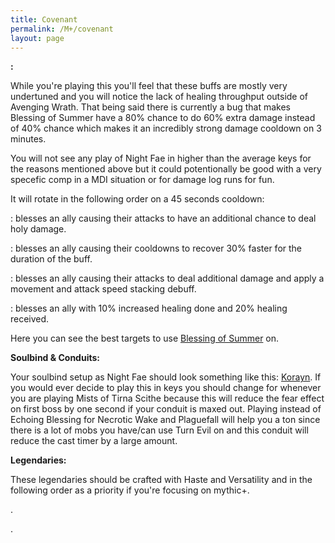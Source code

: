```yaml
---
title: Covenant
permalink: /M+/covenant
layout: page
---
```

**<a href="https://www.wowhead.com/spell=328278/blessing-of-the-seasons" data-wowhead="spell=328278"></a>:**

While you're playing this you'll feel that these buffs are mostly very undertuned and you will notice the lack of healing throughput outside of Avenging Wrath. That being said there is currently a bug that makes Blessing of Summer have a 80% chance to do 60% extra damage instead of 40% chance which makes it an incredibly strong damage cooldown on 3 minutes. 

You will not see any play of Night Fae in higher than the average keys for the reasons mentioned above but it could potentionally be good with a very specefic comp in a MDI situation or for damage log runs for fun.

It will rotate in the following order on a 45 seconds cooldown:

<a href="https://www.wowhead.com/spell=328620/blessing-of-summer" data-wowhead="spell=328620"></a>: blesses an ally causing their attacks to have an additional chance to deal holy damage.

<a href="https://www.wowhead.com/spell=328622/blessing-of-autumn" data-wowhead="spell=32862"></a>: blesses an ally causing their cooldowns to recover 30% faster for the duration of the buff.

<a href="https://www.wowhead.com/spell=328281/blessing-of-winter" data-wowhead="spell=328281"></a>: blesses an ally causing their attacks to deal additional damage and apply a movement and attack speed stacking debuff.

<a href="https://www.wowhead.com/spell=328282/blessing-of-spring" data-wowhead="spell=328282"></a>: blesses an ally with 10% increased healing done and 20% healing received.

Here you can see the best targets to use [Blessing of Summer](https://docs.google.com/spreadsheets/d/1TpJwONNo-CBkJRd9KzTNwvBW9MzIHmPoddZjKWOO1do/edit?usp=sharing) on.

**Soulbind & Conduits:**

Your soulbind setup as Night Fae should look something like this: [Korayn](https://www.wowhead.com/soulbind-calc/night-fae/korayn/paladin/AwaW6r4CBS1ECiUtdAoSBTDZCiUwEAoiFStjCiUsqgo). If you would ever decide to play this in keys you should change 
<a href="https://www.wowhead.com/spell=339316/echoing-blessings" data-wowhead="spell=339316"></a> for 
<a href="https://www.wowhead.com/spell=339124/pure-concentration" data-wowhead="spell=339124"></a> whenever you are playing Mists of Tirna Scithe because this will reduce the fear effect on first boss by one second if your conduit is maxed out. Playing <a href="https://www.wowhead.com/spell=339292/wrench-evil" data-wowhead="spell=339292"></a> instead of Echoing Blessing for Necrotic Wake and Plaguefall will help you a ton since there is a lot of mobs you have/can use Turn Evil on and this conduit will reduce the cast timer by a large amount.

**Legendaries:**

These legendaries should be crafted with Haste and Versatility and in the following order as a priority if you're focusing on mythic+.

<a href="https://www.wowhead.com/spell=337594/the-mad-paragon" data-wowhead="spell=337594"></a>.

<a href="https://www.wowhead.com/spell=337825/shock-barrier" data-wowhead="spell=337825"></a>.





